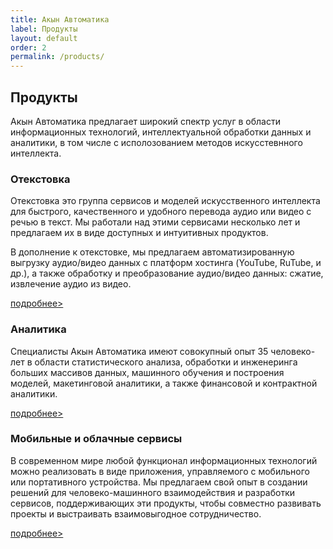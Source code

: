 ```yaml
---
title: Акын Автоматика
label: Продукты
layout: default
order: 2
permalink: /products/
---
```


## Продукты

Акын Автоматика предлагает широкий спектр услуг в области информационных технологий, интеллектуальной обработки данных и аналитики, в том числе с исполозованием методов искусстевнного интеллекта. 

### Отекстовка

Отекстовка это группа сервисов и моделей искусственного интеллекта для быстрого, качественного и удобного перевода аудио или видео с речью в текст. Мы работали над этими сервисами несколько лет и предлагаем их в виде доступных и интуитивных продуктов.

В дополнение к отекстовке, мы предлагаем автоматизированную выгрузку аудио/видео данных с платформ хостинга (YouTube, RuTube, и др.), а также обработку и преобразование аудио/видео данных: сжатие, извлечение аудио из видео.

[подробнее>](/product/krechet/)

### Аналитика

Специалисты Акын Автоматика имеют совокупный опыт 35 человеко-лет в области статистического анализа, обработки и инженеринга больших массивов данных, машинного обучения и построения моделей, макетинговой аналитики, а также финансовой и контрактной аналитики.

[подробнее>](/product/analytics/)

### Мобильные и облачные сервисы

В современном мире любой функционал информационных технологий можно реализовать в виде приложения, управляемого с мобильного или портативного устройства. Мы предлагаем свой опыт в создании решений для человеко-машинного взаимодействия и разработки сервисов, поддерживающих эти продукты, чтобы совместно развивать проекты и выстраивать взаимовыгодное сотрудничество.

[подробнее>](/product/cloud/)
